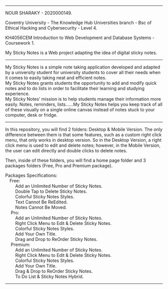 -------------------------------------------------------------------------------------------------------------------------------------------------------------------

NOUR SHARAKY - 2020000149.

Coventry University - The Knowledge Hub Universities branch - Bsc of Ethical Hacking and Cybersecurity - Level 4.

KH4056CEM Introduction to Web Development and Database Systems - Coursework 1.

My Sticky Notes is a Web project adapting the idea of digital sticky notes.

-------------------------------------------------------------------------------------------------------------------------------------------------------------------

My Sticky Notes is a simple note taking application developed and adapted by a university student for university students to cover all their needs when it comes to easily taking neat and efficient notes. \
My Sticky Notes grants students the opportunity to add and modify quick notes and to do lists in order to facilitate their learning and studying experience.\
My Sticky Notes’ mission is to help students manage their information more easily. Notes, reminders, lists……My Sticky Notes helps you keep track of all of these visually on a single online canvas instead of notes stuck to your computer, desk or fridge.

-------------------------------------------------------------------------------------------------------------------------------------------------------------------
In this repository, you will find 2 folders: Desktop & Mobile Version. The only difference between them is that some features, such as a custom right click menu, that only works in desktop version. So in the Desktop Version, a right click menu is used to edit and delete notes; however, in the Mobile Version, the user can edit directly and double clicks to delete notes.

Then, inside of these folders, you will find a home page folder and 3 packages folders (Free, Pro and Premium package).

Packages Specifications: \
&emsp;Free: \
&emsp;&emsp; Add an Unlimited Number of Sticky Notes.\
&emsp;&emsp; Double Tap to Delete Sticky Notes.\
&emsp;&emsp; Colorful Sticky Notes Styles.\
&emsp;&emsp; Text Cannot Be ReEdited. \
&emsp;&emsp; Notes Cannot Be Moved. \
&emsp; Pro: \
&emsp;&emsp; Add an Unlimited Number of Sticky Notes. \
&emsp;&emsp; Right Click Menu to Edit & Delete Sticky Notes. \
&emsp;&emsp; Colorful Sticky Notes Styles. \
&emsp;&emsp; Add Your Own Title. \
&emsp;&emsp; Drag and Drop to ReOrder Sticky Notes. \
&emsp; Premium: \
&emsp;&emsp; Add an Unlimited Number of Sticky Notes. \
&emsp;&emsp; Right Click Menu to Edit & Delete Sticky Notes. \
&emsp;&emsp; Colorful Sticky Notes Styles. \
&emsp;&emsp; Add Your Own Title. \
&emsp;&emsp; Drag & Drop to ReOrder Sticky Notes. \
&emsp;&emsp; To Do List & Sticky Notes Hybrid.

-------------------------------------------------------------------------------------------------------------------------------------------------------------------

